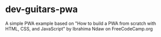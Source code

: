 # dev-guitars-pwa
A simple PWA example based on "How to build a PWA from scratch with HTML, CSS, and JavaScript" by Ibrahima Ndaw on FreeCodeCamp.org
